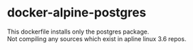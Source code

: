 # docker-alpine-postgres

This dockerfile installs only the postgres package.  
Not compiling any sources which exist in apline linux 3.6 repos.  
